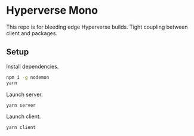# Hyperverse Mono

This repo is for bleeding edge Hyperverse builds. Tight coupling between client and packages.

## Setup

Install dependencies.

```sh
npm i -g nodemon
yarn
```

Launch server.

```sh
yarn server
```

Launch client.

```sh
yarn client
```